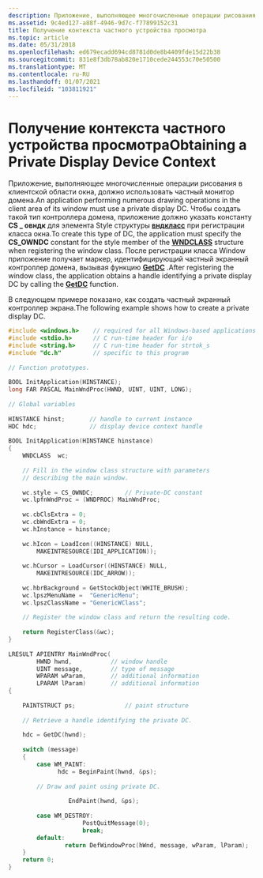 ```yaml
---
description: Приложение, выполняющее многочисленные операции рисования в клиентской области окна, должно использовать частный монитор домена.
ms.assetid: 9c4ed127-a88f-4946-9d7c-f77899152c31
title: Получение контекста частного устройства просмотра
ms.topic: article
ms.date: 05/31/2018
ms.openlocfilehash: ed679ecadd694cd8781d0de8b4409fde15d22b38
ms.sourcegitcommit: 831e8f3db78ab820e1710cede244553c70e50500
ms.translationtype: MT
ms.contentlocale: ru-RU
ms.lasthandoff: 01/07/2021
ms.locfileid: "103811921"
---
```

# <a name="obtaining-a-private-display-device-context"></a><span data-ttu-id="18924-103">Получение контекста частного устройства просмотра</span><span class="sxs-lookup"><span data-stu-id="18924-103">Obtaining a Private Display Device Context</span></span>

<span data-ttu-id="18924-104">Приложение, выполняющее многочисленные операции рисования в клиентской области окна, должно использовать частный монитор домена.</span><span class="sxs-lookup"><span data-stu-id="18924-104">An application performing numerous drawing operations in the client area of its window must use a private display DC.</span></span> <span data-ttu-id="18924-105">Чтобы создать такой тип контроллера домена, приложение должно указать константу **CS \_ овндк** для элемента Style структуры [**вндкласс**](/windows/win32/api/winuser/ns-winuser-wndclassa) при регистрации класса окна.</span><span class="sxs-lookup"><span data-stu-id="18924-105">To create this type of DC, the application must specify the **CS\_OWNDC** constant for the style member of the [**WNDCLASS**](/windows/win32/api/winuser/ns-winuser-wndclassa) structure when registering the window class.</span></span> <span data-ttu-id="18924-106">После регистрации класса Window приложение получает маркер, идентифицирующий частный экранный контроллер домена, вызывая функцию [**GetDC**](/windows/desktop/api/Winuser/nf-winuser-getdc) .</span><span class="sxs-lookup"><span data-stu-id="18924-106">After registering the window class, the application obtains a handle identifying a private display DC by calling the [**GetDC**](/windows/desktop/api/Winuser/nf-winuser-getdc) function.</span></span>

<span data-ttu-id="18924-107">В следующем примере показано, как создать частный экранный контроллер экрана.</span><span class="sxs-lookup"><span data-stu-id="18924-107">The following example shows how to create a private display DC.</span></span>


```C++
#include <windows.h>    // required for all Windows-based applications  
#include <stdio.h>      // C run-time header for i/o 
#include <string.h>     // C run-time header for strtok_s  
#include "dc.h"         // specific to this program  
 
// Function prototypes. 
 
BOOL InitApplication(HINSTANCE); 
long FAR PASCAL MainWndProc(HWND, UINT, UINT, LONG); 
 
// Global variables  
 
HINSTANCE hinst;       // handle to current instance  
HDC hdc;               // display device context handle  
 
BOOL InitApplication(HINSTANCE hinstance) 
{ 
    WNDCLASS  wc; 
 
    // Fill in the window class structure with parameters  
    // describing the main window.  
 
    wc.style = CS_OWNDC;         // Private-DC constant  
    wc.lpfnWndProc = (WNDPROC) MainWndProc; 
 
    wc.cbClsExtra = 0; 
    wc.cbWndExtra = 0; 
    wc.hInstance = hinstance; 
 
    wc.hIcon = LoadIcon((HINSTANCE) NULL, 
        MAKEINTRESOURCE(IDI_APPLICATION)); 
 
    wc.hCursor = LoadCursor((HINSTANCE) NULL, 
        MAKEINTRESOURCE(IDC_ARROW)); 
 
    wc.hbrBackground = GetStockObject(WHITE_BRUSH); 
    wc.lpszMenuName =  "GenericMenu"; 
    wc.lpszClassName = "GenericWClass"; 
 
    // Register the window class and return the resulting code.  
 
    return RegisterClass(&wc); 
} 
 
LRESULT APIENTRY MainWndProc( 
        HWND hwnd,           // window handle  
        UINT message,        // type of message  
        WPARAM wParam,       // additional information  
        LPARAM lParam)       // additional information  
{ 
 
    PAINTSTRUCT ps;              // paint structure  
 
    // Retrieve a handle identifying the private DC.  
 
    hdc = GetDC(hwnd); 
 
    switch (message) 
    { 
        case WM_PAINT: 
              hdc = BeginPaint(hwnd, &ps); 
 
        // Draw and paint using private DC. 
        
                 EndPaint(hwnd, &ps);
              
        case WM_DESTROY:
                     PostQuitMessage(0);
                     break;
        default:
                return DefWindowProc(hWnd, message, wParam, lParam);
    }
    return 0;
}
```



 

 
